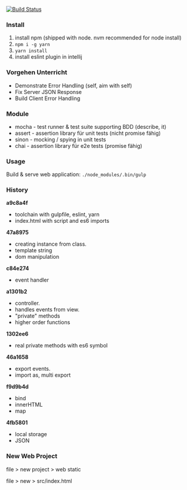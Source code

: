 [![Build Status](https://travis-ci.org/ibwgr/todomvc-es6-custom.svg?branch=master)](https://travis-ci.org/ibwgr/todomvc-es6-custom)

### Install

1. install npm (shipped with node. nvm recommended for node install)
1. `npm i -g yarn`
1. `yarn install`
1. install eslint plugin in intellij

### Vorgehen Unterricht
- Demonstrate Error Handling (self, aim with self)
- Fix Server JSON Response
- Build Client Error Handling

### Module

- mocha - test runner & test suite supporting BDD (describe, it)
- assert - assertion library für unit tests (nicht promise fähig)
- sinon - mocking / spying in unit tests
- chai - assertion library für e2e tests (promise fähig)

### Usage
Build & serve web application: `./node_modules/.bin/gulp`

### History

**a9c8a4f**
* toolchain with gulpfile, eslint, yarn
* index.html with script and es6 imports

**47a8975**
* creating instance from class.
* template string
* dom manipulation

**c84e274**
* event handler

**a1301b2**
* controller. 
* handles events from view.
* "private" methods
* higher order functions

**1302ee6**
* real private methods with es6 symbol

**46a1658**
* export events. 
* import as, multi export

**f9d9b4d**
* bind
* innerHTML
* map

**4fb5801**
* local storage
* JSON

### New Web Project
file > new project > web static

file > new > src/index.html


